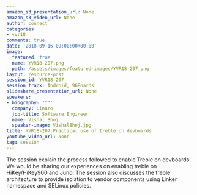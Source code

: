 ```yaml
---
amazon_s3_presentation_url: None
amazon_s3_video_url: None
author: connect
categories:
- yvr18
comments: true
date: '2018-09-16 09:00:00+00:00'
image:
  featured: true
  name: YVR18-207.png
  path: /assets/images/featured-images/YVR18-207.png
layout: resource-post
session_id: YVR18-207
session_track: Android, 96Boards
slideshare_presentation_url: None
speakers:
- biography: '""'
  company: Linaro
  job-title: Software Engineer
  name: Vishal Bhoj
  speaker-image: VishalBhoj.jpg
title: YVR18-207:Practical use of treble on devboards
youtube_video_url: None
tag: session
---
```


The session explain the process followed to enable Treble on devboards. We would be sharing our experiences on enabling treble on HiKey/HiKey960 and Juno. The session also discusses the treble architecture to provide isolation to vendor components using Linker namespace and SELinux policies.